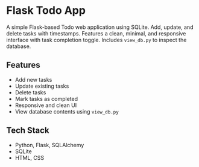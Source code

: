 # Flask Todo App

A simple Flask-based Todo web application using SQLite. Add, update, and delete tasks with timestamps. Features a clean, minimal, and responsive interface with task completion toggle. Includes `view_db.py` to inspect the database.

## Features
- Add new tasks
- Update existing tasks
- Delete tasks
- Mark tasks as completed
- Responsive and clean UI
- View database contents using `view_db.py`

## Tech Stack
- Python, Flask, SQLAlchemy
- SQLite
- HTML, CSS
